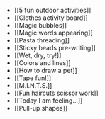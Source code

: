 - [[5 fun outdoor activities]]
- [[Clothes activity board]]
- [[Magic bubbles]]
- [[Magic words appearing]]
- [[Pasta threading]]
- [[Sticky beads pre-writing]]
- [[Wet, dry, try!]]
- [[Colors and lines]]
- [[How to draw a pet]]
- [[Tape fun!]]
- [[M.I.N.T.S.]]
- [[Fun haircuts scissor work]]
- [[Today I am feeling...]]
- [[Pull-up shapes]]
